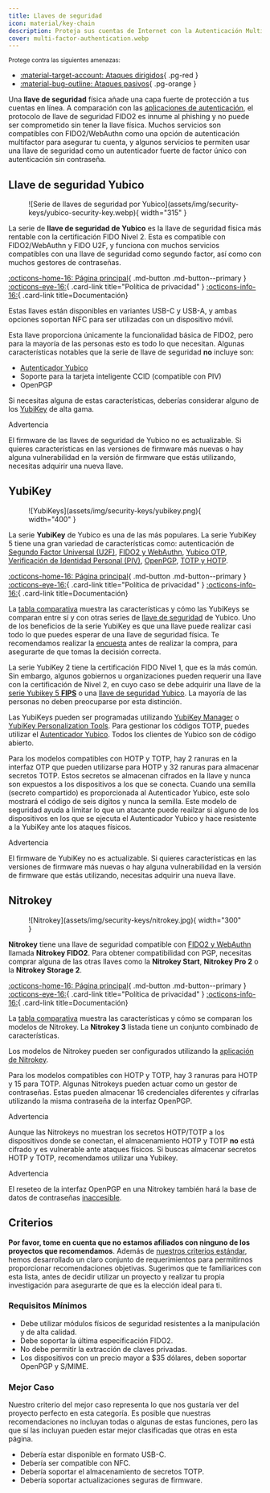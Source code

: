 ```yaml
---
title: Llaves de seguridad
icon: material/key-chain
description: Proteja sus cuentas de Internet con la Autenticación Multifactor sin enviar sus secretos a terceros.
cover: multi-factor-authentication.webp
---
```


<small>Protege contra las siguientes amenazas:</small>

- [:material-target-account: Ataques dirigidos](basics/common-threats.md#attacks-against-specific-individuals){ .pg-red }
- [:material-bug-outline: Ataques pasivos](basics/common-threats.md#security-and-privacy){ .pg-orange }

Una **llave de seguridad** física añade una capa fuerte de protección a tus cuentas en línea. A comparación con las [aplicaciones de autenticación](multi-factor-authentication.md), el protocolo de llave de seguridad FIDO2 es innume al phishing y no puede ser comprometido sin tener la llave física. Muchos servicios son compatibles con FIDO2/WebAuthn como una opción de autenticación multifactor para asegurar tu cuenta, y algunos servicios te permiten usar una llave de seguridad como un autenticador fuerte de factor único con autenticación sin contraseña.

## Llave de seguridad Yubico

<div class="admonition recommendation" markdown>

<figure markdown="span">  ![Serie de llaves de seguridad por Yubico](assets/img/security-keys/yubico-security-key.webp){ width="315" }</figure>

La serie de **llave de seguridad de Yubico** es la llave de seguridad física más rentable con la certificación FIDO Nivel 2. Esta es compatible con FIDO2/WebAuthn y FIDO U2F, y funciona con muchos servicios compatibles con una llave de seguridad como segundo factor, así como con muchos gestores de contraseñas.

[:octicons-home-16: Página principal](https://yubico.com/products/security-key){ .md-button .md-button--primary }
[:octicons-eye-16:](https://yubico.com/support/terms-conditions/privacy-notice){ .card-link title="Política de privacidad" }
[:octicons-info-16:](https://docs.yubico.com){ .card-link title=Documentación}

</details>

</div>

Estas llaves están disponibles en variantes USB-C y USB-A, y ambas opciones soportan NFC para ser utilizadas con un dispositivo móvil.

Esta llave proporciona únicamente la funcionalidad básica de FIDO2, pero para la mayoría de las personas esto es todo lo que necesitan. Algunas características notables que la serie de llave de seguridad **no** incluye son:

- [Autenticador Yubico](https://yubico.com/products/yubico-authenticator)
- Soporte para la tarjeta inteligente CCID (compatible con PIV)
- OpenPGP

Si necesitas alguna de estas características, deberías considerar alguno de los [YubiKey](#yubikey) de alta gama.

<div class="admonition warning" markdown>
<p class="admonition-title">Advertencia</p>

El firmware de las llaves de seguridad de Yubico no es actualizable. Si quieres características en las versiones de firmware más nuevas o hay alguna vulnerabilidad en la versión de firmware que estás utilizando, necesitas adquirir una nueva llave.

</div>

## YubiKey

<div class="admonition recommendation" markdown>

<figure markdown="span">  ![YubiKeys](assets/img/security-keys/yubikey.png){ width="400" }</figure>

La serie **YubiKey** de Yubico es una de las más populares. La serie YubiKey 5 tiene una gran variedad de características como: autenticación de [Segundo Factor Universal (U2F)](https://en.wikipedia.org/wiki/Universal_2nd_Factor), [FIDO2 y WebAuthn](basics/multi-factor-authentication.md#fido-fast-identity-online), [Yubico OTP](basics/multi-factor-authentication.md#yubico-otp), [Verificación de Identidad Personal (PIV)](https://developers.yubico.com/PIV), [OpenPGP](https://developers.yubico.com/PGP), [TOTP y HOTP](https://developers.yubico.com/OATH).

[:octicons-home-16: Página principal](https://yubico.com/products/yubikey-5-overview){ .md-button .md-button--primary }
[:octicons-eye-16:](https://yubico.com/support/terms-conditions/privacy-notice){ .card-link title="Política de privacidad" }
[:octicons-info-16:](https://docs.yubico.com){ .card-link title=Documentación}

</details>

</div>

La [tabla comparativa](https://yubico.com/store/compare) muestra las características y cómo las YubiKeys se comparan entre sí y con otras series de [llave de seguridad](#yubico-security-key) de Yubico. Uno de los beneficios de la serie YubiKey es que una llave puede realizar casi todo lo que puedes esperar de una llave de seguridad física. Te recomendamos realizar la [encuesta](https://yubico.com/quiz) antes de realizar la compra, para asegurarte de que tomas la decisión correcta.

La serie YubiKey 2 tiene la certificación FIDO Nivel 1, que es la más común. Sin embargo, algunos gobiernos u organizaciones pueden requerir una llave con la certificación de Nivel 2, en cuyo caso se debe adquirir una llave de la [serie Yubikey 5 **FIPS**](https://yubico.com/products/yubikey-fips) o una [llave de seguridad Yubico](#yubico-security-key). La mayoría de las personas no deben preocuparse por esta distinción.

Las YubiKeys pueden ser programadas utilizando [YubiKey Manager](https://yubico.com/support/download/yubikey-manager) o [YubiKey Personalization Tools](https://yubico.com/support/download/yubikey-personalization-tools). Para gestionar los códigos TOTP, puedes utilizar el [Autenticador Yubico](https://yubico.com/products/yubico-authenticator). Todos los clientes de Yubico son de código abierto.

Para los modelos compatibles con HOTP y TOTP, hay 2 ranuras en la interfaz OTP que pueden utilizarse para HOTP y 32 ranuras para almacenar secretos TOTP. Estos secretos se almacenan cifrados en la llave y nunca son expuestos a los dispositivos a los que se conecta. Cuando una semilla (secreto compartido) es proporcionada al Autenticador Yubico, este solo mostrará el código de seis dígitos y nunca la semilla. Este modelo de seguridad ayuda a limitar lo que un atacante puede reailzar si alguno de los dispositivos en los que se ejecuta el Autenticador Yubico y hace resistente a la YubiKey ante los ataques físicos.

<div class="admonition warning" markdown>
<p class="admonition-title">Advertencia</p>

El firmware de YubiKey no es actualizable. Si quieres características en las versiones de firmware más nuevas o hay alguna vulnerabilidad en la versión de firmware que estás utilizando, necesitas adquirir una nueva llave.

</div>

## Nitrokey

<div class="admonition recommendation" markdown>

<figure markdown="span">  ![Nitrokey](assets/img/security-keys/nitrokey.jpg){ width="300" }</figure>

**Nitrokey** tiene una llave de seguridad compatible con [FIDO2 y WebAuthn](basics/multi-factor-authentication.md#fido-fast-identity-online) llamada **Nitrokey FIDO2**. Para obtener compatibilidad con PGP, necesitas comprar alguna de las otras llaves como la **Nitrokey Start**, **Nitrokey Pro 2** o la **Nitrokey Storage 2**.

[:octicons-home-16: Página principal](https://nitrokey.com){ .md-button .md-button--primary }
[:octicons-eye-16:](https://nitrokey.com/data-privacy-policy){ .card-link title="Política de privacidad" }
[:octicons-info-16:](https://docs.nitrokey.com){ .card-link title=Documentación}

</details>

</div>

La [tabla comparativa](https://nitrokey.com/#comparison) muestra las características y cómo se comparan los modelos de Nitrokey. La **Nitrokey 3** listada tiene un conjunto combinado de características.

Los modelos de Nitrokey pueden ser configurados utilizando la [aplicación de Nitrokey](https://nitrokey.com/download).

Para los modelos compatibles con HOTP y TOTP, hay 3 ranuras para HOTP y 15 para TOTP. Algunas Nitrokeys pueden actuar como un gestor de contraseñas. Estas pueden almacenar 16 credenciales diferentes y cifrarlas utilizando la misma contraseña de la interfaz OpenPGP.

<div class="admonition warning" markdown>
<p class="admonition-title">Advertencia</p>

Aunque las Nitrokeys no muestran los secretos HOTP/TOTP a los dispositivos donde se conectan, el almacenamiento HOTP y TOTP **no** está cifrado y es vulnerable ante ataques físicos. Si buscas almacenar secretos HOTP y TOTP, recomendamos utilizar una Yubikey.

</div>

<div class="admonition warning" markdown>
<p class="admonition-title">Advertencia</p>

El reseteo de la interfaz OpenPGP en una Nitrokey también hará la base de datos de contraseñas [inaccesible](https://docs.nitrokey.com/pro/linux/factory-reset).

</div>

## Criterios

**Por favor, tome en cuenta que no estamos afiliados con ninguno de los proyectos que recomendamos**. Además de [nuestros criterios estándar](about/criteria.md), hemos desarrollado un claro conjunto de requerimientos para permitirnos proporcionar recomendaciones objetivas. Sugerimos que te familiarices con esta lista, antes de decidir utilizar un proyecto y realizar tu propia investigación para asegurarte de que es la elección ideal para ti.

### Requisitos Mínimos

- Debe utilizar módulos físicos de seguridad resistentes a la manipulación y de alta calidad.
- Debe soportar la última especificación FIDO2.
- No debe permitir la extracción de claves privadas.
- Los dispositivos con un precio mayor a $35 dólares, deben soportar OpenPGP y S/MIME.

### Mejor Caso

Nuestro criterio del mejor caso representa lo que nos gustaría ver del proyecto perfecto en esta categoría. Es posible que nuestras recomendaciones no incluyan todas o algunas de estas funciones, pero las que sí las incluyan pueden estar mejor clasificadas que otras en esta página.

- Debería estar disponible en formato USB-C.
- Debería ser compatible con NFC.
- Debería soportar el almacenamiento de secretos TOTP.
- Debería soportar actualizaciones seguras de firmware.
